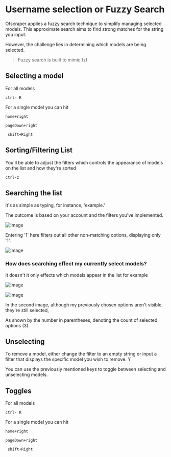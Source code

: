 # Username selection or Fuzzy Search

Ofscraper applies a fuzzy search technique to simplify managing selected models. This approximate search aims to find strong matches for the string you input.

However, the challenge lies in determining which models are being selected.

> Fuzzy search is built to mimic fzf

## Selecting a model

For all models

```
ctrl- R
```

For a single model you can hit

```
home+right
```

```
pageDown+right
```

```
 shift+Right
```

## Sorting/Filtering List

You'll be able to adjust the filters which controls the appearance of models on the list and how they're sorted

```
ctrl-z 
```

## Searching the list

It's as simple as typing, for instance, 'example.'&#x20;

The outcome is based on your account and the filters you've implemented.

![image](https://user-images.githubusercontent.com/67020411/230736225-1b24a4b3-d56f-4297-88bd-63e2d4815990.png)

Entering '1' here filters out all other non-matching options, displaying only '1'.



![image](https://user-images.githubusercontent.com/67020411/230736203-c7e433f9-30a9-4c35-8615-8046b3d7d001.png)

### How does searching effect my currently select models?

It doesn't it only effects which models appear in the list for example

![image](https://user-images.githubusercontent.com/67020411/230736111-3581cc77-bca0-491f-b86c-fdd3bd1d6551.png)

![image](https://user-images.githubusercontent.com/67020411/230736159-bdc9f4ec-87d7-48ac-9099-81743b52c785.png)

In the second image, although my previously chosen options aren't visible, they're still selected,&#x20;

As shown by the number in parentheses, denoting the count of selected options (3).

## Unselecting

To remove a model, either change the filter to an empty string or input a filter that displays the specific model you wish to remove. Y

You can use the previously mentioned keys to toggle between selecting and unselecting models.

## Toggles

For all models

```
ctrl- R
```

For a single model you can hit

```
home+right
```

```
pageDown+right
```

```
 shift+Right
```
